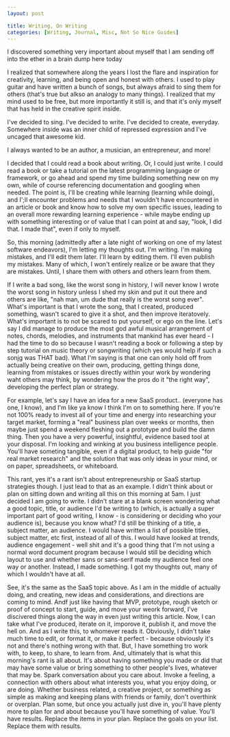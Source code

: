 ```yaml
---
layout: post

title: Writing, On Writing
categories: [Writing, Journal, Misc, Not So Nice Guides]
---
```


I discovered something very important about myself that I am sending off
into the ether in a brain dump here today

I realized that somewhere along the years I lost the flare and
inspiration for creativity, learning, and being open and honest with others.
I used to play guitar and have written a bunch of songs, but always afraid to
sing them for others (that's true but alkso an analogy to many things).
I realized that my mind used to be free, but more importantly it still is,
and that it's only myself that has held in the creative spirit inside.

I've decided to sing. I've decided to write. I've decided to create, everyday.
Somewhere inside was an inner child of repressed expression and I've uncaged
that awesome kid.

I always wanted to be an author, a musician, an entrepreneur, and more!

I decided that I could read a book about writing. Or, I could just write.
I could read a book or take a tutorial on the latest programming language or framework,
or go ahead and spend my time building something new on my own, while of course referencing
documentation and googling when needed. The point is, I'll be creating while learning
(learning while doing), and I';ll encounter problems and needs that I wouldn't
have encountered in an article or book and know how to solve my own specific issues,
leading to an overall more rewarding learning experience - while maybe ending up
with something interesting or of value that I can point at and say, "look, I did that. I made that",
even if only to myself.

So, this morning (admittedly after a late night of working on one of my latest software endeavors),
I'm letting my thoughts out. I'm writing. I'm making mistakes, and I'll edit them later.
I'll learn by editing them. I'll even publish my mistakes. Many of which, I
won't entirely realize or be aware that they are mistakes. Until, I share them with others
and others learn from them.

If I write a bad song, like the worst song in history, I will never know I wrote the worst song
in history unless I shed my skin and put it out there and others are like, "nah man, um dude that
really is the worst song ever". What's important is that I wrote the song, that I created,
produced something, wasn't scared to give it a shot, and then improve iteratovely.
What's important is to not be scared to put yourself, or ego on the line. Let's say I did manage
to produce the most god awful musical arrangement of notes, chords, melodies, and instruments
that mankind has ever heard - I had the time to do so because I wasn't reading a book or following
a step by step tutorial on music theory or songwriting (which yes would help if such a sonjg was THAT bad).
What I'm saying is that one can only hold off from actually being creative on their own, producing,
getting things done, learning from mistakes or issues directly within your work by wondering
waht others may think, by wondering how the pros do it "the right way", developing the perfect
plan or strategy.

For example, let's say I have an idea for a new SaaS product.. (everyone has one, I know),
and I'm like ya know I think I'm on to something here. If you're not 100% ready to invest
all of your time and energy into researching your target market, forming a "real" business
plan over weeks or months, then maybe just spend a weekend fleshing out a prototype and build
the damn thing. Then you have a very powerful, insightful, evidence based tool at your disposal.
I'm looking and winking at you business intelligence people. You'll have someting tangible,
even if a digital product, to help guide "for real market research" and the solution that
was only ideas in your mind, or on paper, spreadsheets, or whiteboard.

This rant, yes it's a rant isn't about entrepreneurship or SaaS startup strategies though.
I just lead to that as an example. I didn't think about or plan on sitting down and writing all this
on this morning at 5am. I just decided I am going to write. I didn't stare at a blank screen
wondering what a good topic, title, or audience I'd be writing to (which, is actually a super
important part of good writing, I know - is considering or deciding who your audience is),
because you know what? I'd still be thinking of a title, a subject matter, an audience. I would
have written a list of possible titles, subject matter, etc first, instead of all of this.
I would have looked at trends, audience engagement - well shit and it's a good thing that
I'm not using a normal word document program because I would still be deciding which layout
to use and whether sans or sans-serif made my audience feel one way or another. Instead,
I made something. I got my thoughts out, many of which I wouldn't have at all.

See, it's the same as the SaaS topic above. As I am in the middle of actually doing,
and creating, new ideas and considerations, and directions are coming to mind. Andf just like
having that MVP, prototype, rough sketch or proof of concept to start, guide, and move your
weork forward, I've discivered things along the way in even just writing this article.
Now, I can take what I've produced, iterate on it, imporove it, publish it, and move the hell
on. And as I write this, to whomever reads it. Obviously, I didn't take much time
to edit, or format it, or make it perfect - because obviously it's not and there's
nothing wrong with that. But, I have something tro work with, to keep, to share,
to learn from. And, ultimately that is what this morning's rant is all about. It's about having
something you made or did that may have some value or bring something to other people's lives,
whatever that may be. Spark conversation about you care about. Invoke a feeling, a connection with
others about what interests you, what you enjoy doing, or are doing.
Whether business related, a creative project, or something as simple as making and keeping
plans with friends or family, don't overthink or overplan. Plan some, but once you actually
just dive in, you'll have plenty more to plan for and about because you'll have something
of value. You'll have results. Replace the items in your plan. Replace the goals on your list.
Replace them with results.


























